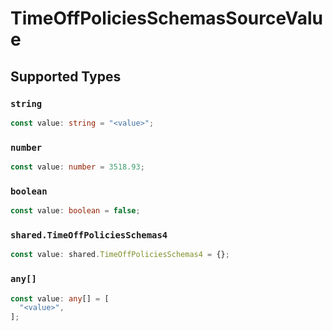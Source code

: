 # TimeOffPoliciesSchemasSourceValue


## Supported Types

### `string`

```typescript
const value: string = "<value>";
```

### `number`

```typescript
const value: number = 3518.93;
```

### `boolean`

```typescript
const value: boolean = false;
```

### `shared.TimeOffPoliciesSchemas4`

```typescript
const value: shared.TimeOffPoliciesSchemas4 = {};
```

### `any[]`

```typescript
const value: any[] = [
  "<value>",
];
```

